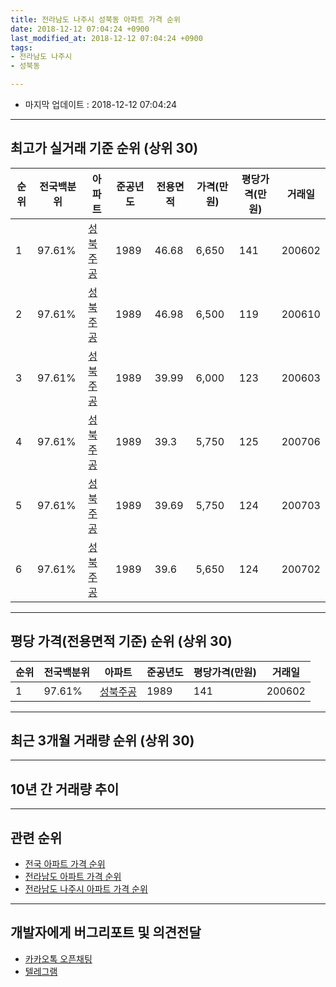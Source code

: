 ```yaml
---
title: 전라남도 나주시 성북동 아파트 가격 순위
date: 2018-12-12 07:04:24 +0900
last_modified_at: 2018-12-12 07:04:24 +0900
tags:
- 전라남도 나주시
- 성북동

---
```


* 마지막 업데이트 : 2018-12-12 07:04:24

---

## 최고가 실거래 기준 순위 (상위 30)


|순위|전국백분위|아파트|준공년도|전용면적|가격(만원)|평당가격(만원)|거래일|
|---|---|---|---|---|---|---|---|
|1|97.61%|[성북주공](https://search.naver.com/search.naver?query=%EC%A0%84%EB%9D%BC%EB%82%A8%EB%8F%84+%EB%82%98%EC%A3%BC%EC%8B%9C+%EC%84%B1%EB%B6%81%EB%8F%99+%EC%84%B1%EB%B6%81%EC%A3%BC%EA%B3%B5)|1989|46.68|6,650|141|200602|
|2|97.61%|[성북주공](https://search.naver.com/search.naver?query=%EC%A0%84%EB%9D%BC%EB%82%A8%EB%8F%84+%EB%82%98%EC%A3%BC%EC%8B%9C+%EC%84%B1%EB%B6%81%EB%8F%99+%EC%84%B1%EB%B6%81%EC%A3%BC%EA%B3%B5)|1989|46.98|6,500|119|200610|
|3|97.61%|[성북주공](https://search.naver.com/search.naver?query=%EC%A0%84%EB%9D%BC%EB%82%A8%EB%8F%84+%EB%82%98%EC%A3%BC%EC%8B%9C+%EC%84%B1%EB%B6%81%EB%8F%99+%EC%84%B1%EB%B6%81%EC%A3%BC%EA%B3%B5)|1989|39.99|6,000|123|200603|
|4|97.61%|[성북주공](https://search.naver.com/search.naver?query=%EC%A0%84%EB%9D%BC%EB%82%A8%EB%8F%84+%EB%82%98%EC%A3%BC%EC%8B%9C+%EC%84%B1%EB%B6%81%EB%8F%99+%EC%84%B1%EB%B6%81%EC%A3%BC%EA%B3%B5)|1989|39.3|5,750|125|200706|
|5|97.61%|[성북주공](https://search.naver.com/search.naver?query=%EC%A0%84%EB%9D%BC%EB%82%A8%EB%8F%84+%EB%82%98%EC%A3%BC%EC%8B%9C+%EC%84%B1%EB%B6%81%EB%8F%99+%EC%84%B1%EB%B6%81%EC%A3%BC%EA%B3%B5)|1989|39.69|5,750|124|200703|
|6|97.61%|[성북주공](https://search.naver.com/search.naver?query=%EC%A0%84%EB%9D%BC%EB%82%A8%EB%8F%84+%EB%82%98%EC%A3%BC%EC%8B%9C+%EC%84%B1%EB%B6%81%EB%8F%99+%EC%84%B1%EB%B6%81%EC%A3%BC%EA%B3%B5)|1989|39.6|5,650|124|200702|


---

## 평당 가격(전용면적 기준) 순위 (상위 30)


|순위|전국백분위|아파트|준공년도|평당가격(만원)|거래일|
|---|---|---|---|---|---|
|1|97.61%|[성북주공](https://search.naver.com/search.naver?query=%EC%A0%84%EB%9D%BC%EB%82%A8%EB%8F%84+%EB%82%98%EC%A3%BC%EC%8B%9C+%EC%84%B1%EB%B6%81%EB%8F%99+%EC%84%B1%EB%B6%81%EC%A3%BC%EA%B3%B5)|1989|141|200602|


---

## 최근 3개월 거래량 순위 (상위 30)


<div style="width:100%;">
    <canvas id="deal_count_ranking" height="250"></canvas>
</div>


<script>
new Chart(document.getElementById("deal_count_ranking"), {
    type: 'horizontalBar',
    data: {
        labels: ['성북주공'],
        datasets: [{
            label: '실거래 수',
            data: [12],
            borderColor: "rgba(255, 0, 128, 1)",
            backgroundColor: "rgba(255, 0, 128, 0.5)",
            fill: false,
        }]
    },
    options: {
        responsive: true,
        title: {
            display: true,
            text: '최근 3개월 거래량 순위'
        },
        tooltips: {
            mode: 'index',
            intersect: false,
            callbacks: {
                title: function(tooltipItems, data) {
                    return "실거래 수:";
                },
                label: function(tooltipItem, data) {
                    return data.labels[tooltipItem.index] + ": " + tooltipItem.xLabel;
                }
            }
        },
        hover: {
            mode: 'nearest',
            intersect: true
        },
        scales: {
            xAxes: [{
                display: true,
                scaleLabel: {
                    display: true,
                    labelString: '실거래 수'
                },
                ticks: {
                    suggestedMin: 0,
                }
            }],
            yAxes: [{
                display: true,
                ticks: {
                    autoSkip: false,
                    callback: function(value, index, values) {
                        if (value.length > 15)
                            return value.substr(0, 13) + "...";
                        else
                            return value;
                    }
                },
                scaleLabel: {
                    display: false,
                }
            }]
        }
    }
});

</script>


---

## 10년 간 거래량 추이


<div style="width:100%;">
    <canvas id="deal_progress" height="250"></canvas>
</div>

<script>
new Chart(document.getElementById("deal_progress"), {
    type: 'line',
    data: {
        labels: ['200812','200901','200902','200903','200904','200905','200906','200907','200908','200909','200910','200911','200912','201001','201002','201003','201004','201005','201006','201007','201008','201009','201010','201011','201012','201101','201102','201103','201104','201105','201106','201107','201108','201109','201110','201111','201112','201201','201202','201203','201204','201205','201206','201207','201208','201209','201210','201211','201212','201301','201302','201303','201304','201305','201306','201307','201308','201309','201310','201311','201312','201401','201402','201403','201404','201405','201406','201407','201408','201409','201410','201411','201412','201501','201502','201503','201504','201505','201506','201507','201508','201509','201510','201511','201512','201601','201602','201603','201604','201605','201606','201607','201608','201609','201610','201611','201612','201701','201702','201703','201704','201705','201706','201707','201708','201709','201710','201711','201712','201801','201802','201803','201804','201805','201806','201807','201808','201809','201810','201811','201812'],
        datasets: [{
            label: '실거래 수',
            pointRadius: 1,
            data: [2, 0, 1, 4, 4, 5, 5, 2, 4, 5, 2, 3, 1, 4, 3, 6, 8, 5, 1, 3, 3, 1, 5, 2, 3, 6, 2, 5, 5, 2, 7, 5, 9, 2, 5, 4, 3, 1, 2, 7, 6, 5, 5, 7, 2, 5, 10, 1, 5, 0, 1, 8, 7, 1, 3, 3, 5, 1, 5, 8, 7, 4, 2, 5, 6, 7, 3, 1, 8, 7, 3, 5, 2, 3, 6, 9, 6, 6, 5, 4, 2, 4, 7, 4, 3, 9, 7, 4, 3, 9, 5, 8, 4, 4, 6, 5, 6, 6, 2, 4, 5, 2, 4, 8, 10, 4, 3, 7, 4, 3, 1, 4, 4, 3, 1, 6, 4, 2, 8, 2, 2],
            borderColor: "rgba(255, 201, 14, 1)",
            backgroundColor: "rgba(255, 201, 14, 0.5)",
            fill: true,
        }]
    },
    options: {
        responsive: true,
        title: {
            display: true,
            text: '10년간 거래량 추이'
        },
        tooltips: {
            mode: 'index',
            intersect: false,
        },
        hover: {
            mode: 'nearest',
            intersect: true
        },
        scales: {
            xAxes: [{
                display: true,
                scaleLabel: {
                    display: true,
                    labelString: '년/월'
                }
            }],
            yAxes: [{
                display: true,
                ticks: {
                    suggestedMin: 0,
                },
                scaleLabel: {
                    display: true,
                    labelString: '실거래 수'
                }
            }]
        }
    }
});

</script>


---

## 관련 순위

- [전국 아파트 가격 순위](https://inasie.github.io/apt-ranking/전국)
- [전라남도 아파트 가격 순위](https://inasie.github.io/apt-ranking/전라남도)
- [전라남도 나주시 아파트 가격 순위](https://inasie.github.io/apt-ranking/전라남도-나주시)


---

## 개발자에게 버그리포트 및 의견전달

- [카카오톡 오픈채팅](https://open.kakao.com/o/gLJUAP4)
- [텔레그램](https://t.me/inasie)

